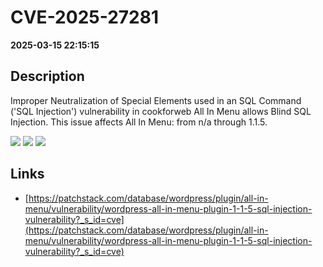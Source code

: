 # CVE-2025-27281

**2025-03-15 22:15:15**

## Description
Improper Neutralization of Special Elements used in an SQL Command ('SQL Injection') vulnerability in cookforweb All In Menu allows Blind SQL Injection. This issue affects All In Menu: from n/a through 1.1.5.

![](https://img.shields.io/static/v1?label=Score&message=8.5&color=red)
![](https://img.shields.io/static/v1?label=Severity&message=HIGH&color=red)
![](https://img.shields.io/static/v1?label=CWE&message=SQL&color=green)

## Links
- [https://patchstack.com/database/wordpress/plugin/all-in-menu/vulnerability/wordpress-all-in-menu-plugin-1-1-5-sql-injection-vulnerability?_s_id=cve](https://patchstack.com/database/wordpress/plugin/all-in-menu/vulnerability/wordpress-all-in-menu-plugin-1-1-5-sql-injection-vulnerability?_s_id=cve)
